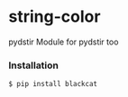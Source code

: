 # string-color   
   
pydstir Module for pydstir too
   
### Installation   
   
`$ pip install blackcat`   
